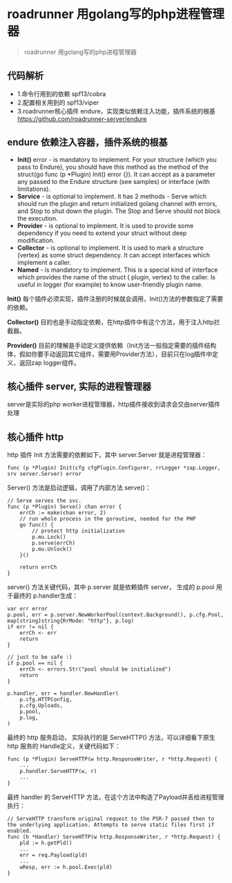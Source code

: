 # roadrunner 用golang写的php进程管理器
> roadrunner 用golang写的php进程管理器

## 代码解析

- 1.命令行用到的依赖 spf13/cobra
- 2.配置相关用到的 spf13/viper
- 3.roadrunner核心插件 endure，实现类似依赖注入功能，插件系统的根基 https://github.com/roadrunner-server/endure

## endure 依赖注入容器，插件系统的根基

- **Init()** error - is mandatory to implement. For your structure (which you pass to Endure), you should have this method as the method of the struct(go func (p *Plugin) Init() error {}). It can accept as a parameter any passed to the Endure structure (see samples) or interface (with limitations).
- **Service** - is optional to implement. It has 2 methods - Serve which should run the plugin and return initialized golang channel with errors, and Stop to shut down the plugin. The Stop and Serve should not block the execution.
- **Provider** - is optional to implement. It is used to provide some dependency if you need to extend your struct without deep modification.
- **Collector** - is optional to implement. It is used to mark a structure (vertex) as some struct dependency. It can accept interfaces which implement a caller.
- **Named** - is mandatory to implement. This is a special kind of interface which provides the name of the struct ( plugin, vertex) to the caller. Is useful in logger (for example) to know user-friendly plugin name.


**Init()** 每个插件必须实现，插件注册的时候就会调用，Init()方法的参数指定了需要的依赖。

**Collector()** 目的也是手动指定依赖，在http插件中有这个方法，用于注入http拦截器。

**Provider()** 目前的理解是手动定义提供依赖（Init方法一般指定需要的插件结构体，假如你要手动返回其它组件，需要用Provider方法），目前只在log插件中定义，返回zap logger组件。

## 核心插件 server, 实际的进程管理器

server是实际的php worker进程管理器，http插件接收到请求会交由server插件处理

## 核心插件 http

http 插件 Init 方法需要的依赖如下，其中 server.Server 就是进程管理器：

```
func (p *Plugin) Init(cfg cfgPlugin.Configurer, rrLogger *zap.Logger, srv server.Server) error
```

Server() 方法是启动逻辑，调用了内部方法 serve()：

```
// Serve serves the svc.
func (p *Plugin) Serve() chan error {
	errCh := make(chan error, 2)
	// run whole process in the goroutine, needed for the PHP
	go func() {
		// protect http initialization
		p.mu.Lock()
		p.serve(errCh)
		p.mu.Unlock()
	}()

	return errCh
}
```

server() 方法关键代码，其中 p.server 就是依赖插件 server， 生成的 p.pool 用于最终的 p.handler生成：

```
var err error
p.pool, err = p.server.NewWorkerPool(context.Background(), p.cfg.Pool, map[string]string{RrMode: "http"}, p.log)
if err != nil {
    errCh <- err
    return
}

// just to be safe :)
if p.pool == nil {
    errCh <- errors.Str("pool should be initialized")
    return
}

p.handler, err = handler.NewHandler(
    p.cfg.HTTPConfig,
    p.cfg.Uploads,
    p.pool,
    p.log,
)
```

最终的 http 服务启动， 实际执行的是 ServeHTTP() 方法，可以详细看下原生 http 服务的 Handle定义，关键代码如下：

```
func (p *Plugin) ServeHTTP(w http.ResponseWriter, r *http.Request) {
    ...
    p.handler.ServeHTTP(w, r)
    ...
}
```

最终 handler 的 ServeHTTP 方法，在这个方法中构造了Payload并丢给进程管理执行：

```
// ServeHTTP transform original request to the PSR-7 passed then to the underlying application. Attempts to serve static files first if enabled.
func (h *Handler) ServeHTTP(w http.ResponseWriter, r *http.Request) {
    pld := h.getPld()
    ...
    err = req.Payload(pld)
    ...
    wResp, err := h.pool.Exec(pld)
}
```
